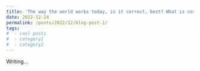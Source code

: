 ```yaml
---
title: 'The way the world works today, is it correct, best? What is correct and best?'
date: 2022-12-24
permalink: /posts/2022/12/blog-post-1/
tags:
#  - cool posts
#  - category1
#  - category2
---
```


Writing...



